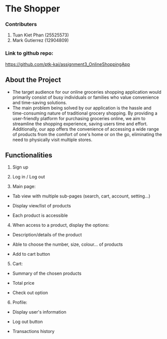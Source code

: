 # The Shopper
### Contributers
1. Tuan Kiet Phan (25525573)
2. Mark Gutierrez (12904809)

### Link to github repo:
https://github.com/ptk-kai/assignment3_OnlineShoppingApp

## About the Project
* The target audience for our online groceries shopping application would primarily consist of busy individuals or families who value convenience and time-saving solutions.
* The main problem being solved by our application is the hassle and time-consuming nature of traditional grocery shopping. By providing a user-friendly platform for purchasing groceries online, we aim to streamline the shopping experience, saving users time and effort. Additionally, our app offers the convenience of accessing a wide range of products from the comfort of one's home or on the go, eliminating the need to physically visit multiple stores.

## Functionalities
1. Sign up

2. Log in / Log out

3. Main page:

* Tab view with multiple sub-pages (search, cart, account, setting...) 

* Display view/list of products 

* Each product is accessible 

4. When access to a product, display the options: 

* Description/details of the product 

* Able to choose the number, size, colour... of products 

* Add to cart button 

5. Cart: 

* Summary of the chosen products 

* Total price 

* Check out option

6. Profile:

* Display user's information

* Log out button

* Transactions history
